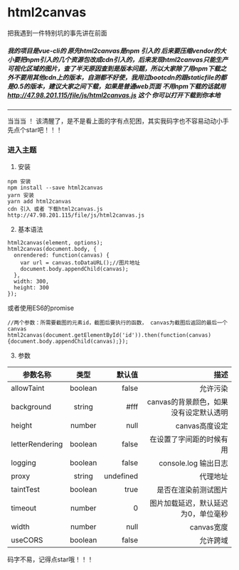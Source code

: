 # html2canvas
把我遇到一件特别坑的事先讲在前面<br />
##### 我的项目是vue-cli的 原先html2canvas是npm 引入的 后来要压缩vendor的大小要把npm引入的几个资源包改成cdn引入的，后来发现html2canvas只能生产可视化区域的图片，查了半天原因查到是版本问题，所以大家除了用npm下载之外不要用其他cdn上的版本，自测都不好使，我用过bootcdn的跟staticfile的都是0.5的版本，建议大家之间下载，如果是普通web页面 不用npm下载的话就用 http://47.98.201.115/file/js/html2canvas.js 这个 你可以打开下载到你本地
---
当当当 ！ 该清醒了，是不是看上面的字有点犯困，其实我码字也不容易动动小手先点个star吧！！！

### 进入主题
1. 安装
```
npm 安装
npm install --save html2canvas
yarn 安装
yarn add html2canvas
cdn 引入 或者 下载html2canvas.js
http://47.98.201.115/file/js/html2canvas.js
```
2. 基本语法
```
html2canvas(element, options);
html2canvas(document.body, {
  onrendered: function(canvas) {
    var url = canvas.toDataURL();//图片地址
    document.body.appendChild(canvas);
  },
  width: 300,
  height: 300
});
```
或者使用ES6的promise
```
//两个参数：所需要截图的元素id，截图后要执行的函数， canvas为截图后返回的最后一个canvas
html2canvas(document.getElementById('id')).then(function(canvas) {document.body.appendChild(canvas);});
```
3. 参数

参数名称|类型|默认值|描述
--|:--:|--:|--:
allowTaint|boolean|false|允许污染
background|string|#fff|canvas的背景颜色，如果没有设定默认透明
height|number|null|canvas高度设定
letterRendering|boolean|false|在设置了字间距的时候有用
logging|boolean|false|console.log 输出日志
proxy|string|undefined|代理地址
taintTest|boolean|true|是否在渲染前测试图片
timeout|number|0|图片加载延迟，默认延迟为0，单位毫秒
width|number|null|canvas宽度
useCORS|boolean|false|允许跨域

码字不易，记得点star哦！！！
